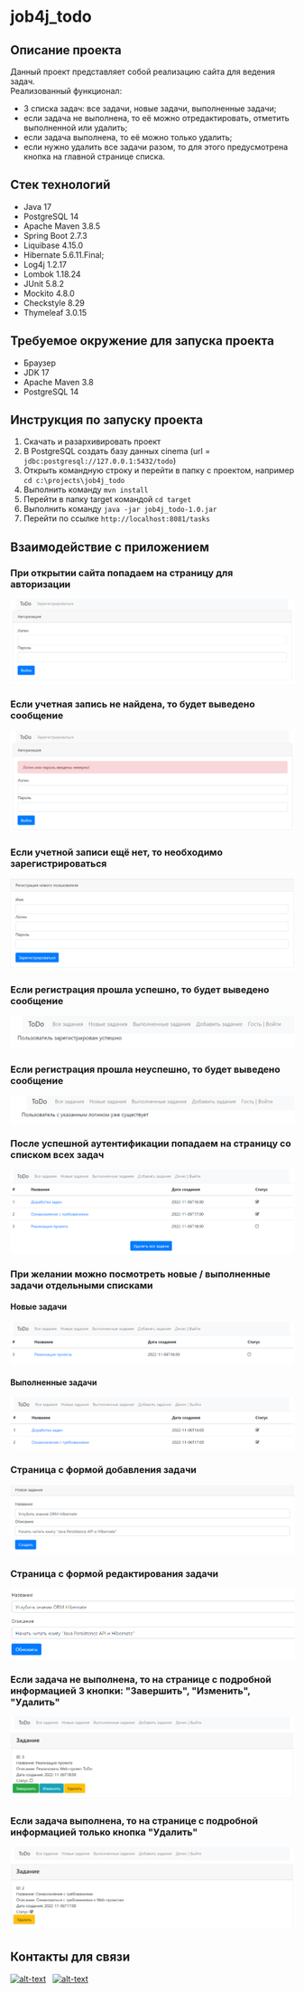# job4j_todo

## Описание проекта
Данный проект представляет собой реализацию сайта для ведения задач.  
Реализованный функционал:
* 3 списка задач: все задачи, новые задачи, выполненные задачи;
* если задача не выполнена, то её можно отредактировать, отметить выполненной или удалить;
* если задача выполнена, то её можно только удалить;
* если нужно удалить все задачи разом, то для этого предусмотрена кнопка на главной странице списка.

## Стек технологий
* Java 17
* PostgreSQL 14
* Apache Maven 3.8.5
* Spring Boot 2.7.3
* Liquibase 4.15.0
* Hibernate 5.6.11.Final;
* Log4j 1.2.17
* Lombok 1.18.24
* JUnit 5.8.2
* Mockito 4.8.0
* Checkstyle 8.29
* Thymeleaf 3.0.15

## Требуемое окружение для запуска проекта
* Браузер
* JDK 17
* Apache Maven 3.8
* PostgreSQL 14

## Инструкция по запуску проекта
1) Скачать и разархивировать проект
2) В PostgreSQL создать базу данных cinema (url = `jdbc:postgresql://127.0.0.1:5432/todo`)
3) Открыть командную строку и перейти в папку с проектом, например `cd c:\projects\job4j_todo`
4) Выполнить команду `mvn install`
5) Перейти в папку target командой `cd target`
6) Выполнить команду `java -jar job4j_todo-1.0.jar`
7) Перейти по ссылке `http://localhost:8081/tasks`

## Взаимодействие с приложением

### При открытии сайта попадаем на страницу для авторизации
![img.png](img/loginPage.png)

### Если учетная запись не найдена, то будет выведено сообщение
![img.png](img/incorrectLogin.png)

### Если учетной записи ещё нет, то необходимо зарегистрироваться
![img.png](img/regPage.png)

### Если регистрация прошла успешно, то будет выведено сообщение
![img.png](img/regSuccess.png)

### Если регистрация прошла неуспешно, то будет выведено сообщение
![img.png](img/regFail.png)

### После успешной аутентификации попадаем на страницу со списком всех задач
![img.png](img/allTasks.png)

### При желании можно посмотреть новые / выполненные задачи отдельными списками
#### Новые задачи
![img.png](img/newTasks.png)
#### Выполненные задачи
![img.png](img/completedTasks.png)

### Страница с формой добавления задачи
![img.png](img/addTask.png)

### Страница с формой редактирования задачи
![img.png](img/modifyTask.png)

### Если задача не выполнена, то на странице с подробной информацией 3 кнопки: "Завершить", "Изменить", "Удалить"
![img.png](img/notCompletedTaskInfo.png)

### Если задача выполнена, то на странице с подробной информацией только кнопка "Удалить"
![img.png](img/completedTaskInfo.png)

## Контакты для связи
[![alt-text](https://img.shields.io/badge/-telegram-grey?style=flat&logo=telegram&logoColor=white)](https://t.me/mr_bond_63)&nbsp;&nbsp;
[![alt-text](https://img.shields.io/badge/@%20email-005FED?style=flat&logo=mail&logoColor=white)](mailto:denfort50@yandex.ru)&nbsp;&nbsp;
